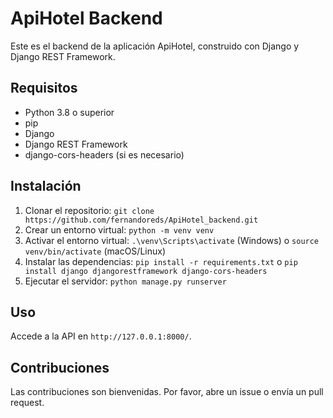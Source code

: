 # ApiHotel Backend

Este es el backend de la aplicación ApiHotel, construido con Django y Django REST Framework.

## Requisitos
- Python 3.8 o superior
- pip
- Django
- Django REST Framework
- django-cors-headers (si es necesario)

## Instalación
1. Clonar el repositorio: `git clone https://github.com/fernandoreds/ApiHotel_backend.git`
2. Crear un entorno virtual: `python -m venv venv`
3. Activar el entorno virtual: `.\venv\Scripts\activate` (Windows) o `source venv/bin/activate` (macOS/Linux)
4. Instalar las dependencias: `pip install -r requirements.txt` o `pip install django djangorestframework django-cors-headers`
5. Ejecutar el servidor: `python manage.py runserver`

## Uso
Accede a la API en `http://127.0.0.1:8000/`.

## Contribuciones
Las contribuciones son bienvenidas. Por favor, abre un issue o envía un pull request.

